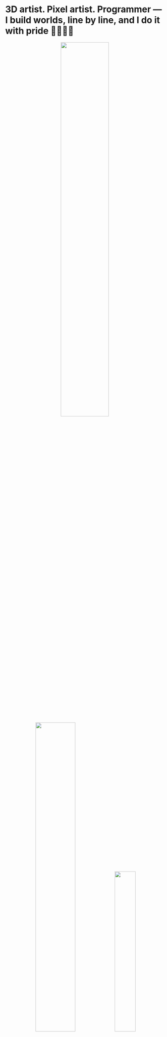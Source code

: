 # 3D artist. Pixel artist. Programmer — I build worlds, line by line, and I do it with pride 🏳️‍🌈🏳️‍⚧️
<div align="center">
  <img src="https://github-readme-stats.vercel.app/api?username=biancaalgarcia&theme=aura&hide_border=true&include_all_commits=true&count_private=true" width="55%" /> </br>
  <img src="https://github-readme-streak-stats.herokuapp.com/?user=biancaalgarcia&theme=aura&hide_border=true" width="50%" />
  <img src="https://github-readme-stats.vercel.app/api/top-langs/?username=biancaalgarcia&theme=aura&hide_border=true&include_all_commits=true&count_private=true&layout=compact" width="36%" /> </br>

</div>
<h2>Tecnologias usadas 💻🖥️</h2>

<div align="center">

  <img 
    align="left" 
    alt="Adobe After Effects" 
    title="Adobe After Effects"
    width="90px" 
    style="padding-right: 10px;" 
    src="https://cdn.jsdelivr.net/gh/devicons/devicon@latest/icons/aftereffects/aftereffects-original.svg" 
/>
  <img 
    align="left" 
    alt="Android Studio" 
    title="Android Studio"
    width="90px" 
    style="padding-right: 10px;" 
    src="https://cdn.jsdelivr.net/gh/devicons/devicon@latest/icons/androidstudio/androidstudio-original.svg" 
/>
  <img 
    align="left" 
    alt="Arduino" 
    title="Arduino"
    width="90px" 
    style="padding-right: 10px;" 
    src="https://cdn.jsdelivr.net/gh/devicons/devicon@latest/icons/arduino/arduino-original.svg" 
/>
  <img 
    align="left" 
    alt="Blender" 
    title="Blender"
    width="90px" 
    style="padding-right: 10px;" 
    src="https://cdn.jsdelivr.net/gh/devicons/devicon@latest/icons/blender/blender-original.svg" 
/>
  <img 
    align="left" 
    alt="C" 
    title="C"
    width="90px" 
    style="padding-right: 10px;" 
    src="https://cdn.jsdelivr.net/gh/devicons/devicon@latest/icons/c/c-original.svg" 
/>
  <img 
    align="left" 
    alt="Canva" 
    title="Canva"
    width="90px" 
    style="padding-right: 10px;" 
    src="https://cdn.jsdelivr.net/gh/devicons/devicon@latest/icons/canva/canva-original.svg" 
/>
  <img 
    align="left" 
    alt="C Plus Plus" 
    title="C Plus Plus"
    width="90px" 
    style="padding-right: 10px;" 
    src="https://cdn.jsdelivr.net/gh/devicons/devicon@latest/icons/cplusplus/cplusplus-original.svg" 
/>
  <img 
    align="left" 
    alt="CSS" 
    title="CSS"
    width="90px" 
    style="padding-right: 10px;" 
    src="https://cdn.jsdelivr.net/gh/devicons/devicon@latest/icons/css3/css3-original.svg" 
/>
  <img 
    align="left" 
    alt="Discord Js" 
    title="Discord Js"
    width="90px" 
    style="padding-right: 10px;" 
    src="https://cdn.jsdelivr.net/gh/devicons/devicon@latest/icons/discordjs/discordjs-original.svg" 
/>
  <img 
    align="left" 
    alt="Docker" 
    title="Docker"
    width="90px" 
    style="padding-right: 10px;" 
    src="https://cdn.jsdelivr.net/gh/devicons/devicon@latest/icons/docker/docker-original.svg" 
/>
  
  <img 
    align="left" 
    alt="Eclipse" 
    title="Eclipse"
    width="90px" 
    style="padding-right: 10px;" 
    src="https://cdn.jsdelivr.net/gh/devicons/devicon@latest/icons/eclipse/eclipse-original.svg" 
/>
 <img 
    align="left" 
    alt="Facebook" 
    title="Facebook"
    width="90px" 
    style="padding-right: 10px;" 
    src="https://cdn.jsdelivr.net/gh/devicons/devicon@latest/icons/facebook/facebook-original.svg" 
/>
  <img 
    align="left" 
    alt="Firefox" 
    title="Firefox"
    width="90px" 
    style="padding-right: 10px;" 
    src="https://cdn.jsdelivr.net/gh/devicons/devicon@latest/icons/firefox/firefox-original.svg" 
/>
  <img 
    align="left" 
    alt="Git" 
    title="Git"
    width="90px" 
    style="padding-right: 10px;" 
    src="https://cdn.jsdelivr.net/gh/devicons/devicon@latest/icons/git/git-original.svg" 
/>
  <img 
    align="left" 
    alt="Github" 
    title="Github"
    width="90px" 
    style="padding-right: 10px;" 
    src="https://cdn.jsdelivr.net/gh/devicons/devicon@latest/icons/github/github-original.svg" 
/>
  <img 
    align="left" 
    alt="HTML"
    title="HTML" 
    width="90px" 
    style="padding-right: 10px;" 
    src="https://cdn.jsdelivr.net/gh/devicons/devicon@latest/icons/html5/html5-original.svg" 
/>
  <img 
    align="left" 
    alt="Intellij" 
    title="Intellij"
    width="90px" 
    style="padding-right: 10px;" 
    src="https://cdn.jsdelivr.net/gh/devicons/devicon@latest/icons/intellij/intellij-original.svg" 
/>
  <img 
    align="left" 
    alt="Java" 
    title="Java"
    width="90px" 
    style="padding-right: 10px;" 
    src="https://cdn.jsdelivr.net/gh/devicons/devicon@latest/icons/java/java-original.svg" 
/>
  <img 
    align="left" 
    alt="JavaScript" 
    title="JavaScript"
    width="90px" 
    style="padding-right: 10px;" 
    src="https://cdn.jsdelivr.net/gh/devicons/devicon@latest/icons/javascript/javascript-original.svg" 
/>
  <img 
    align="left" 
    alt="Jetbrains" 
    title="Jetbrains"
    width="90px" 
    style="padding-right: 10px;" 
    src="https://cdn.jsdelivr.net/gh/devicons/devicon@latest/icons/jetbrains/jetbrains-original.svg" 
/>
  <img 
    align="left" 
    alt="Jupyter" 
    title="Jupyter"
    width="90px" 
    style="padding-right: 10px;" 
    src="https://cdn.jsdelivr.net/gh/devicons/devicon@latest/icons/jupyter/jupyter-original.svg" 
/>
  <img 
    align="left" 
    alt="Kotlin" 
    title="Kotlin"
    width="90px" 
    style="padding-right: 10px;" 
    src="https://cdn.jsdelivr.net/gh/devicons/devicon@latest/icons/kotlin/kotlin-original.svg" 
/>
  <img 
    align="left" 
    alt="Linux" 
    title="Linux"
    width="90px" 
    style="padding-right: 10px;" 
    src="https://cdn.jsdelivr.net/gh/devicons/devicon@latest/icons/linux/linux-original.svg" 
/>
  <img 
    align="left" 
    alt="Maya" 
    title="Maya"
    width="90px" 
    style="padding-right: 10px;" 
    src="https://cdn.jsdelivr.net/gh/devicons/devicon@latest/icons/maya/maya-original.svg" 
/>
  <img 
    align="left" 
    alt="Mysql" 
    title="Mysql"
    width="90px" 
    style="padding-right: 10px;" 
    src="https://cdn.jsdelivr.net/gh/devicons/devicon@latest/icons/mysql/mysql-original.svg" 
/>
  <img 
    align="left" 
    alt="PHP" 
    title="PHP"
    width="90px" 
    style="padding-right: 10px;" 
    src="https://cdn.jsdelivr.net/gh/devicons/devicon@latest/icons/php/php-original.svg" 
/>
  <img 
    align="left" 
    alt="Python" 
    title="Python"
    width="90px" 
    style="padding-right: 10px;" 
    src="https://cdn.jsdelivr.net/gh/devicons/devicon@latest/icons/python/python-original.svg" 
/>
  <img 
    align="left" 
    alt="R Studio" 
    title="R Studio"
    width="90px" 
    style="padding-right: 10px;" 
    src="https://cdn.jsdelivr.net/gh/devicons/devicon@latest/icons/rstudio/rstudio-original.svg" 
/>
  <img 
    align="left" 
    alt="Ubuntu" 
    title="Ubuntu"
    width="90px" 
    style="padding-right: 10px;" 
    src="https://cdn.jsdelivr.net/gh/devicons/devicon@latest/icons/ubuntu/ubuntu-original.svg" 
/>
  <img 
    align="left" 
    alt="TypeScript"
    title="TypeScript" 
    width="90px" 
    style="padding-right: 10px;" 
    src="https://cdn.jsdelivr.net/gh/devicons/devicon@latest/icons/typescript/typescript-original.svg" 
/>
  <img 
    align="left" 
    alt="Unity" 
    title="Unity"
    width="90px" 
    style="padding-right: 10px;" 
    src="https://cdn.jsdelivr.net/gh/devicons/devicon@latest/icons/unity/unity-original.svg" 
/>
  <img 
    align="left" 
    alt="Unreal Engine" 
    title="Unreal Engine"
    width="90px" 
    style="padding-right: 10px;" 
    src="https://cdn.jsdelivr.net/gh/devicons/devicon@latest/icons/unrealengine/unrealengine-original.svg" 
/>
  <img 
    align="left" 
    alt="Visual Studio" 
    title="Visual Studio"
    width="90px" 
    style="padding-right: 10px;" 
    src="https://cdn.jsdelivr.net/gh/devicons/devicon@latest/icons/visualstudio/visualstudio-original.svg" 
/>
  <img 
    align="left" 
    alt="VS Code" 
    title="VS Code"
    width="90px" 
    style="padding-right: 10px;" 
    src="https://cdn.jsdelivr.net/gh/devicons/devicon@latest/icons/vscode/vscode-original.svg" 
/>
  <img 
    align="left" 
    alt="Windows 11" 
    title="Windows 11"
    width="90px" 
    style="padding-right: 10px;" 
    src="https://cdn.jsdelivr.net/gh/devicons/devicon@latest/icons/windows11/windows11-original.svg" 
/>
</div>

<div align="center">
  <a href="https://instagram.com/biancaalgarcia" target="_blank"><img src="https://img.shields.io/badge/-Instagram-%23E4405F?style=for-the-badge&logo=instagram&logoColor=white" target="_blank"></a>
  <a href="http://linkedin.com/in/bihg/" target="_blank"><img src="https://img.shields.io/badge/-LinkedIn-%230077B5?style=for-the-badge&logo=linkedin&logoColor=white" target="_blank"></a> 
</div>
